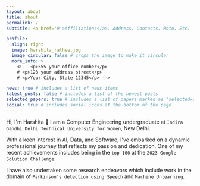 ```yaml
---
layout: about
title: about
permalink: /
subtitle: <a href='#'>Affiliations</a>. Address. Contacts. Moto. Etc.

profile:
  align: right
  image: harshita_rathee.jpg
  image_circular: false # crops the image to make it circular
  more_info: >
    <!-- <p>555 your office number</p>
    # <p>123 your address street</p>
    # <p>Your City, State 12345</p> -->

news: true # includes a list of news items
latest_posts: false # includes a list of the newest posts
selected_papers: true # includes a list of papers marked as "selected={true}"
social: true # includes social icons at the bottom of the page
---
```


Hi, I'm Harshita 👋
I am a Computer Engineering undergraduate at `Indira Gandhi Delhi Technical University for Women`, New Delhi. 

With a keen interest in AI, Data, and Software, I've embarked on a dynamic professional journey that reflects my passion and dedication. One of my recent achievements includes being in the `top 100` at the `2023 Google Solution Challenge`. 

I have also undertaken some research endeavors which include work in the domain of `Parkinson's detection using Speech` and `Machine Unlearning`. 



